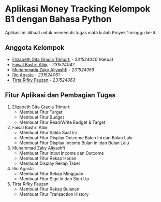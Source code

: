 # Aplikasi Money Tracking Kelompok B1 dengan Bahasa Python
Aplikasi ini dibuat untuk memenuhi tugas mata kuliah Proyek 1 minggu ke-6.

## Anggota Kelompok
- [Elizabeth Gita Gracia Trimurti](https://github.com/Elizabeth-tif "Github Account") - *231524040* (Ketua)
- [Faisal Bashri Albir](https://github.com/FaisalBashri182 "Github Account") - *231524042*
- [Muhammada Zaky Aliyashfi](https://github.com/jekstartcoding "Github Account") - *231524059*
- [Rio Agasta](https://github.com/RioAgasta "Github Account") - *231524061*
- [Tirta Rifky Fauzan](https://github.com/TirtaRifky "Github Account") - *231524063*

## Fitur Aplikasi dan Pembagian Tugas
1. Elizabeth Gita Gracia Trimurti
    - Membuat Fitur Target
    - Membuat Fitur Budget
    - Membuat Fitur Read/Write Budget & Target
2. Faisal Bashri Albir
    - Membuat Fitur Saldo Saat Ini
    - Membuat Fitur Display Outcome Bulan Ini dan Bulan Lalu
    - Membuat Fitur Display Income Bulan Ini dan Bulan Lalu
3. Muhammad Zaky Aliyashfi
    - Membuat Fitur Input Income dan Outcome
    - Membuat Fitur Rekap Harian
    - Membuat Display Rekap Tabel
4. Rio Agasta
    - Membuat Fitur Rekap Mingguan
    - Membuat Fitur Sign In dan Sign Up 
5. Tirta Rifky Fauzan
    - Membuat Fitur Rekap Bulanan
    - Membuat Fitur Transaction History 